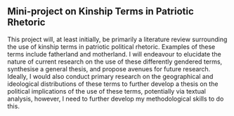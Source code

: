 ## Mini-project on Kinship Terms in Patriotic Rhetoric
This project will, at least initially, be primarily a literature review surrounding the use of kinship terms in patriotic political rhetoric. Examples of these terms include fatherland and motherland. I will endeavour to elucidate the nature of current research on the use of these differently gendered terms, synthesise a general thesis, and propose avenues for future research. Ideally, I would also conduct primary research on the geographical and ideological distributions of these terms to further develop a thesis on the political implications of the use of these terms, potentially via textual analysis, however, I need to further develop my methodological skills to do this.
